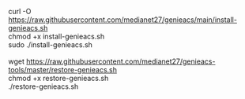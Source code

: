 curl -O https://raw.githubusercontent.com/medianet27/genieacs/main/install-genieacs.sh
<br/>
chmod +x install-genieacs.sh
<br/>
sudo ./install-genieacs.sh
<br/>
<br/>
wget https://raw.githubusercontent.com/medianet27/genieacs-tools/master/restore-genieacs.sh
<br/>
chmod +x restore-genieacs.sh
<br/>
./restore-genieacs.sh

